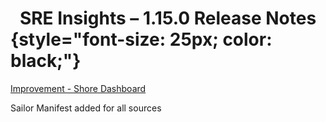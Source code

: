 # <center> SRE Insights – 1.15.0 Release Notes  </center> {style="font-size: 25px; color: black;"}
 

 <u>Improvement - Shore Dashboard</u>

Sailor Manifest added for all sources

